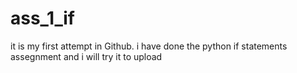 # ass_1_if
it is my first attempt in Github.
i have done the python if statements assegnment and i will try it to upload
